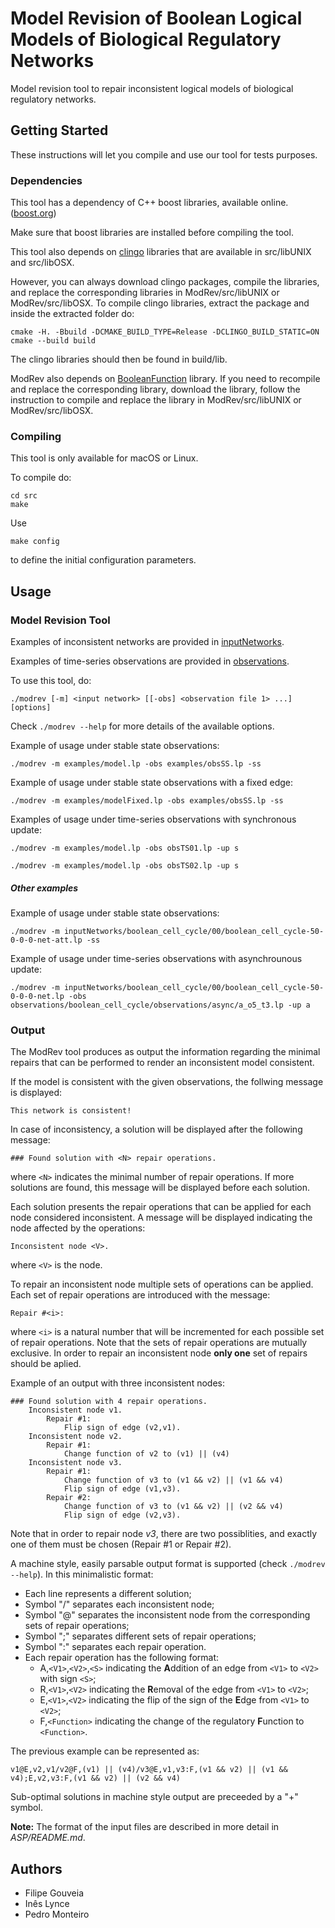 # Model Revision of Boolean Logical Models of Biological Regulatory Networks

Model revision tool to repair inconsistent logical models of biological regulatory networks.

## Getting Started

These instructions will let you compile and use our tool for tests purposes.

### Dependencies

This tool has a dependency of C++ boost libraries, available online. ([boost.org](https://boost.org))

Make sure that boost libraries are installed before compiling the tool.



This tool also depends on [clingo](https://potassco.org/clingo/) libraries that are available in src/libUNIX and src/libOSX.

However, you can always download clingo packages, compile the libraries, and replace the corresponding libraries in ModRev/src/libUNIX or ModRev/src/libOSX.
To compile clingo libraries, extract the package and inside the extracted folder do:
```
cmake -H. -Bbuild -DCMAKE_BUILD_TYPE=Release -DCLINGO_BUILD_STATIC=ON
cmake --build build
```

The clingo libraries should then be found in build/lib.

ModRev also depends on [BooleanFunction](https://github.com/FilipeGouveia/BooleanFunction) library.
If you need to recompile and replace the corresponding library, download the library, follow the instruction to compile and replace the library in ModRev/src/libUNIX or ModRev/src/libOSX.


### Compiling

This tool is only available for macOS or Linux.

To compile do:
```
cd src
make
```

Use
```
make config
```
to define the initial configuration parameters.


## Usage

### Model Revision Tool

Examples of inconsistent networks are provided in [inputNetworks](https://filipegouveia.github.io/ModRev/inputNetworks.zip).

Examples of time-series observations are provided in [observations](https://filipegouveia.github.io/ModRev/observations.zip).

To use this tool, do:

```
./modrev [-m] <input network> [[-obs] <observation file 1> ...] [options]
```

Check `./modrev --help` for more details of the available options.

Example of usage under stable state observations:
```
./modrev -m examples/model.lp -obs examples/obsSS.lp -ss
```

Example of usage under stable state observations with a fixed edge:
```
./modrev -m examples/modelFixed.lp -obs examples/obsSS.lp -ss
```

Examples of usage under time-series observations with synchronous update:
```
./modrev -m examples/model.lp -obs obsTS01.lp -up s
```
```
./modrev -m examples/model.lp -obs obsTS02.lp -up s
```


##### Other examples

Example of usage under stable state observations:
```
./modrev -m inputNetworks/boolean_cell_cycle/00/boolean_cell_cycle-50-0-0-0-net-att.lp -ss
```

Example of usage under time-series observations with asynchrounous update:
```
./modrev -m inputNetworks/boolean_cell_cycle/00/boolean_cell_cycle-50-0-0-0-net.lp -obs observations/boolean_cell_cycle/observations/async/a_o5_t3.lp -up a
```


### Output

The ModRev tool produces as output the information regarding the minimal repairs that can be performed to render an inconsistent model consistent.

If the model is consistent with the given observations, the follwing message is displayed:
```
This network is consistent!
```

In case of inconsistency, a solution will be displayed after the following message:
```
### Found solution with <N> repair operations.
```
where `<N>` indicates the minimal number of repair operations.
If more solutions are found, this message will be displayed before each solution.

Each solution presents the repair operations that can be applied for each node considered inconsistent.
A message will be displayed indicating the node affected by the operations:
```
Inconsistent node <V>.
```
where `<V>` is the node.

To repair an inconsistent node multiple sets of operations can be applied.
Each set of repair operations are introduced with the message:
```
Repair #<i>:
```
where `<i>` is a natural number that will be incremented for each possible set of repair operations.
Note that the sets of repair operations are mutually exclusive. In order to repair an inconsistent node **only one** set of repairs should be aplied.

Example of an output with three inconsistent nodes:
```
### Found solution with 4 repair operations.
	Inconsistent node v1.
		Repair #1:
			Flip sign of edge (v2,v1).
	Inconsistent node v2.
		Repair #1:
			Change function of v2 to (v1) || (v4)
	Inconsistent node v3.
		Repair #1:
			Change function of v3 to (v1 && v2) || (v1 && v4)
			Flip sign of edge (v1,v3).
		Repair #2:
			Change function of v3 to (v1 && v2) || (v2 && v4)
			Flip sign of edge (v2,v3).
```
Note that in order to repair node *v3*, there are two possiblities, and exactly one of them must be chosen (Repair #1 or Repair #2).

A machine style, easily parsable output format is supported (check `./modrev --help`).
In this minimalistic format:
 - Each line represents a different solution;
 - Symbol "/" separates each inconsistent node;
 - Symbol "@" separates the inconsistent node from the corresponding sets of repair operations;
 - Symbol ";" separates different sets of repair operations;
 - Symbol ":" separates each repair operation.
 - Each repair operation has the following format:
    - A,`<V1>`,`<V2>`,`<S>`     indicating the **A**ddition of an edge from `<V1>` to `<V2>` with sign `<S>`;
    - R,`<V1>`,`<V2>`           indicating the **R**emoval of the edge from `<V1>` to `<V2>`;
    - E,`<V1>`,`<V2>`           indicating the flip of the sign of the **E**dge from `<V1>` to `<V2>`;
    - F,`<Function>`              indicating the change of the regulatory **F**unction to `<Function>`.

The previous example can be represented as:
```
v1@E,v2,v1/v2@F,(v1) || (v4)/v3@E,v1,v3:F,(v1 && v2) || (v1 && v4);E,v2,v3:F,(v1 && v2) || (v2 && v4)
```

Sub-optimal solutions in machine style output are preceeded by a "+" symbol.

**Note:** The format of the input files are described in more detail in *ASP/README.md*.

## Authors
* Filipe Gouveia
* Inês Lynce
* Pedro Monteiro